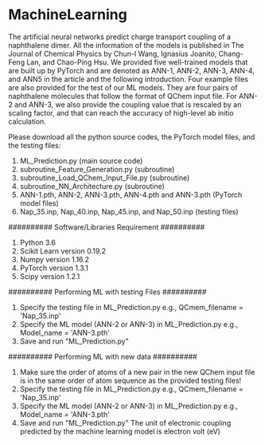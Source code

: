 # MachineLearning
The artificial neural networks predict charge transport coupling of a naphthalene dimer. All the information of the models is published in The Journal of Chemical Physics by Chun-I Wang, Ignasius Joanito, Chang-Feng Lan, and Chao-Ping Hsu. We provided five well-trained models that are built up by PyTorch and are denoted as ANN-1, ANN-2, ANN-3, ANN-4, and ANN5 in the article and the following introduction. Four example files are also provided for the test of our ML models. They are four pairs of naphthalene molecules that follow the format of QChem input file. For ANN-2 and ANN-3, we also provide the coupling value that is rescaled by an scaling factor, and that can reach the accuracy of high-level ab initio calculation.

Please download all the python source codes, the PyTorch model files, and the testing files:
1. ML_Prediction.py (main source code)
2. subroutine_Feature_Generation.py (subroutine)
3. subroutine_Load_QChem_Input_File.py (subroutine)
4. subroutine_NN_Architecture.py (subroutine)
5. ANN-1.pth,  ANN-2, ANN-3.pth, ANN-4.pth and  ANN-3.pth (PyTorch model files)
6. Nap_35.inp, Nap_40.inp, Nap_45.inp, and Nap_50.inp (testing files)

########## Software/Libraries Requirement ##########
1. Python 3.6
2. Scikit Learn version 0.19.2
3. Numpy version 1.16.2
4. PyTorch version 1.3.1
5. Scipy version 1.2.1

########## Performing ML with testing Files ##########
1. Specify the testing file in ML_Prediction.py
   e.g., QCmem_filename = 'Nap_35.inp'
2. Specify the ML model (ANN-2 or ANN-3) in ML_Prediction.py
   e.g., Model_name = 'ANN-3.pth' 
3. Save and run "ML_Prediction.py" 

########## Performing ML with new data ##########
1. Make sure the order of atoms of a new pair in the new QChem input file is in the same order of atom sequence as the provided testing files!
2. Specify the testing file in ML_Prediction.py
   e.g., QCmem_filename = 'Nap_35.inp'
3. Specify the ML model (ANN-2 or ANN-3) in ML_Prediction.py
   e.g., Model_name = 'ANN-3.pth' 
4. Save and run "ML_Prediction.py" 
   The unit of electronic coupling predicted by the machine learning model is electron volt (eV)
